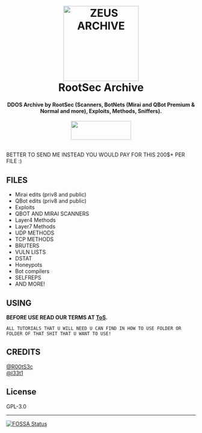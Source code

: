 <h1 align="center">
  <br>
  <a href="https://legit1337x.github.io/"><img src="https://i.imgur.com/tCGSEE6.gif" alt="ZEUS ARCHIVE" width="200"></a>
  <br>
  RootSec Archive
  <br>
</h1>

<h4 align="center">DDOS Archive by RootSec (Scanners, BotNets (Mirai and QBot Premium & Normal and more), Exploits, Methods, Sniffers).</h4>
<p align="center">  <a href="https://t.me/zeusleaks1336"><img width="160" height="50" src="https://i.imgur.com/N7AK7XY.png"></a></p>

<br>
BETTER TO SEND ME INSTEAD YOU WOULD PAY FOR THIS 200$+ PER FILE :)
</p>

## FILES

* Mirai edits (priv8 and public)
* QBot edits (priv8 and public)
* Exploits
* QBOT AND MIRAI SCANNERS
* Layer4 Methods
* Layer7 Methods
* UDP METHODS
* TCP METHODS
* BRUTERS
* VULN LISTS
* DSTAT
* Honeypots
* Bot compilers
* SELFREPS
* AND MORE!

## USING

<strong>BEFORE USE READ OUR TERMS AT <a href="https://github.com/R00tS3c/DDOS-RootSec/blob/master/ToS.md">ToS</a>.</strong>
```
ALL TUTORIALS THAT U WILL NEED U CAN FIND IN HOW TO USE FOLDER OR FOLDER OF THAT SHIT THAT U WANT TO USE!
```

## CREDITS
[@R00tS3c](https://github.com/R00tS3c)
<br>
[@l33t1](https://github.com/l33t1)

## License

GPL-3.0

----


[![FOSSA Status](https://app.fossa.io/api/projects/git%2Bgithub.com%2FR00tS3c%2FDDOS-RootSec.svg?type=large)](https://app.fossa.io/projects/git%2Bgithub.com%2FR00tS3c%2FDDOS-RootSec?ref=badge_large)
